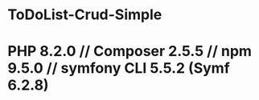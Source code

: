# ToDoList-Crud-Simple

# PHP 8.2.0 // Composer 2.5.5 // npm 9.5.0 // symfony CLI 5.5.2 (Symf 6.2.8)
